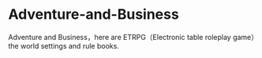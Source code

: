 # Adventure-and-Business
Adventure and Business，here are ETRPG（Electronic table roleplay game）the world settings and rule books.
